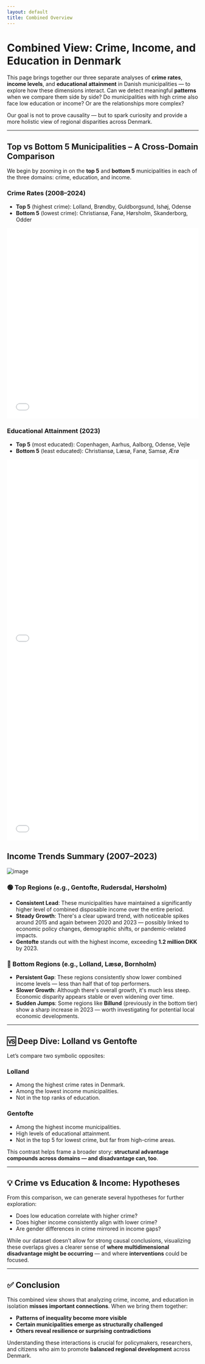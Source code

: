 ```yaml
---
layout: default
title: Combined Overview
---
```


# Combined View: Crime, Income, and Education in Denmark

This page brings together our three separate analyses of **crime rates**, **income levels**, and **educational attainment** in Danish municipalities — to explore how these dimensions interact. Can we detect meaningful **patterns** when we compare them side by side? Do municipalities with high crime also face low education or income? Or are the relationships more complex?

Our goal is not to prove causality — but to spark curiosity and provide a more holistic view of regional disparities across Denmark.

---

## Top vs Bottom 5 Municipalities – A Cross-Domain Comparison

We begin by zooming in on the **top 5** and **bottom 5** municipalities in each of the three domains: crime, education, and income.

### Crime Rates (2008–2024)

- **Top 5** (highest crime): Lolland, Brøndby, Guldborgsund, Ishøj, Odense  
- **Bottom 5** (lowest crime): Christiansø, Fanø, Hørsholm, Skanderborg, Odder

<iframe src="/crime_rates_plotly.html" width="100%" height="500" frameborder="0"></iframe>

### Educational Attainment (2023)

- **Top 5** (most educated): Copenhagen, Aarhus, Aalborg, Odense, Vejle  
- **Bottom 5** (least educated): Christiansø, Læsø, Fanø, Samsø, Ærø

<iframe src="/Top 10 Educated Regions.html" width="100%" height="500" frameborder="0"></iframe>
<iframe src="/Bottom 10 Least Educated Regions.html" width="100%" height="500" frameborder="0"></iframe>

## Income Trends Summary (2007–2023)


![image](https://github.com/user-attachments/assets/c83dcb7f-43b1-442e-8cd1-035715bbcf67)



### 🟢 Top Regions (e.g., Gentofte, Rudersdal, Hørsholm)

- **Consistent Lead**: These municipalities have maintained a significantly higher level of combined disposable income over the entire period.
- **Steady Growth**: There's a clear upward trend, with noticeable spikes around 2015 and again between 2020 and 2023 — possibly linked to economic policy changes, demographic shifts, or pandemic-related impacts.
- **Gentofte** stands out with the highest income, exceeding **1.2 million DKK** by 2023.

### 🔴 Bottom Regions (e.g., Lolland, Læsø, Bornholm)

- **Persistent Gap**: These regions consistently show lower combined income levels — less than half that of top performers.
- **Slower Growth**: Although there's overall growth, it's much less steep. Economic disparity appears stable or even widening over time.
- **Sudden Jumps**: Some regions like **Billund** (previously in the bottom tier) show a sharp increase in 2023 — worth investigating for potential local economic developments.



---

## 🆚 Deep Dive: Lolland vs Gentofte

Let’s compare two symbolic opposites:

### **Lolland**
- Among the highest crime rates in Denmark.
- Among the lowest income municipalities.
- Not in the top ranks of education.

### **Gentofte**
- Among the highest income municipalities.
- High levels of educational attainment.
- Not in the top 5 for lowest crime, but far from high-crime areas.

This contrast helps frame a broader story: **structural advantage compounds across domains — and disadvantage can, too**.

---

## 💡 Crime vs Education & Income: Hypotheses

From this comparison, we can generate several hypotheses for further exploration:

- Does low education correlate with higher crime?
- Does higher income consistently align with lower crime?
- Are gender differences in crime mirrored in income gaps?

While our dataset doesn’t allow for strong causal conclusions, visualizing these overlaps gives a clearer sense of **where multidimensional disadvantage might be occurring** — and where **interventions** could be focused.

---

## ✅ Conclusion

This combined view shows that analyzing crime, income, and education in isolation **misses important connections**. When we bring them together:

- **Patterns of inequality become more visible**
- **Certain municipalities emerge as structurally challenged**
- **Others reveal resilience or surprising contradictions**

Understanding these interactions is crucial for policymakers, researchers, and citizens who aim to promote **balanced regional development** across Denmark.
